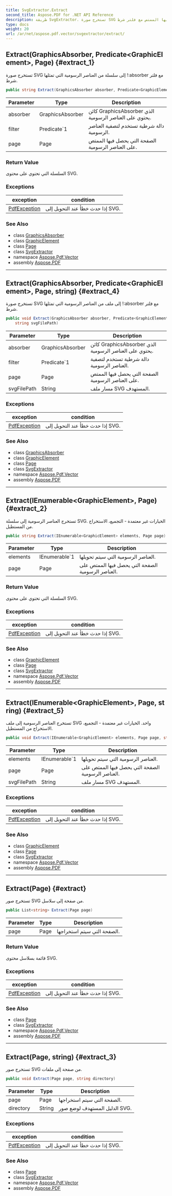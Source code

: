 ```yaml
---
title: SvgExtractor.Extract
second_title: Aspose.PDF for .NET API Reference
description: طريقة SvgExtractor. تستخرج صورة SVG إلى سلسلة من العناصر الرسومية التي تمثلها الممتص مع فلتر شرط.
type: docs
weight: 20
url: /ar/net/aspose.pdf.vector/svgextractor/extract/
---
```

## Extract(GraphicsAbsorber, Predicate&lt;GraphicElement&gt;, Page) {#extract_1}

تستخرج صورة SVG إلى سلسلة من العناصر الرسومية التي تمثلها !:absorber مع فلتر شرط.

```csharp
public string Extract(GraphicsAbsorber absorber, Predicate<GraphicElement> filter, Page page)
```

| Parameter | Type | Description |
| --- | --- | --- |
| absorber | GraphicsAbsorber | كائن GraphicsAbsorber الذي يحتوي على العناصر الرسومية. |
| filter | Predicate`1 | دالة شرطية تستخدم لتصفية العناصر الرسومية. |
| page | Page | الصفحة التي يحصل فيها الممتص على العناصر الرسومية. |

### Return Value

السلسلة التي تحتوي على محتوى SVG.

### Exceptions

| exception | condition |
| --- | --- |
| [PdfException](../../../aspose.pdf/pdfexception/) | إذا حدث خطأ عند التحويل إلى SVG. |

### See Also

* class [GraphicsAbsorber](../../graphicsabsorber/)
* class [GraphicElement](../../graphicelement/)
* class [Page](../../../aspose.pdf/page/)
* class [SvgExtractor](../)
* namespace [Aspose.Pdf.Vector](../../../aspose.pdf.vector/)
* assembly [Aspose.PDF](../../../)

---

## Extract(GraphicsAbsorber, Predicate&lt;GraphicElement&gt;, Page, string) {#extract_4}

تستخرج صورة SVG إلى ملف من العناصر الرسومية التي تمثلها !:absorber مع فلتر شرط.

```csharp
public void Extract(GraphicsAbsorber absorber, Predicate<GraphicElement> filter, Page page, 
    string svgFilePath)
```

| Parameter | Type | Description |
| --- | --- | --- |
| absorber | GraphicsAbsorber | كائن GraphicsAbsorber الذي يحتوي على العناصر الرسومية. |
| filter | Predicate`1 | دالة شرطية تستخدم لتصفية العناصر الرسومية. |
| page | Page | الصفحة التي يحصل فيها الممتص على العناصر الرسومية. |
| svgFilePath | String | مسار ملف SVG المستهدف. |

### Exceptions

| exception | condition |
| --- | --- |
| [PdfException](../../../aspose.pdf/pdfexception/) | إذا حدث خطأ عند التحويل إلى SVG. |

### See Also

* class [GraphicsAbsorber](../../graphicsabsorber/)
* class [GraphicElement](../../graphicelement/)
* class [Page](../../../aspose.pdf/page/)
* class [SvgExtractor](../)
* namespace [Aspose.Pdf.Vector](../../../aspose.pdf.vector/)
* assembly [Aspose.PDF](../../../)

---

## Extract(IEnumerable&lt;GraphicElement&gt;, Page) {#extract_2}

تستخرج العناصر الرسومية إلى سلسلة SVG. الخيارات غير معتمدة - التجميع، الاستخراج من المستطيل.

```csharp
public string Extract(IEnumerable<GraphicElement> elements, Page page)
```

| Parameter | Type | Description |
| --- | --- | --- |
| elements | IEnumerable`1 | العناصر الرسومية التي سيتم تحويلها. |
| page | Page | الصفحة التي يحصل فيها الممتص على العناصر الرسومية. |

### Return Value

السلسلة التي تحتوي على محتوى SVG.

### Exceptions

| exception | condition |
| --- | --- |
| [PdfException](../../../aspose.pdf/pdfexception/) | إذا حدث خطأ عند التحويل إلى SVG. |

### See Also

* class [GraphicElement](../../graphicelement/)
* class [Page](../../../aspose.pdf/page/)
* class [SvgExtractor](../)
* namespace [Aspose.Pdf.Vector](../../../aspose.pdf.vector/)
* assembly [Aspose.PDF](../../../)

---

## Extract(IEnumerable&lt;GraphicElement&gt;, Page, string) {#extract_5}

تستخرج العناصر الرسومية إلى ملف SVG واحد. الخيارات غير معتمدة - التجميع، الاستخراج من المستطيل.

```csharp
public void Extract(IEnumerable<GraphicElement> elements, Page page, string svgFilePath)
```

| Parameter | Type | Description |
| --- | --- | --- |
| elements | IEnumerable`1 | العناصر الرسومية التي سيتم تحويلها. |
| page | Page | الصفحة التي يحصل فيها الممتص على العناصر الرسومية. |
| svgFilePath | String | مسار ملف SVG المستهدف. |

### Exceptions

| exception | condition |
| --- | --- |
| [PdfException](../../../aspose.pdf/pdfexception/) | إذا حدث خطأ عند التحويل إلى SVG. |

### See Also

* class [GraphicElement](../../graphicelement/)
* class [Page](../../../aspose.pdf/page/)
* class [SvgExtractor](../)
* namespace [Aspose.Pdf.Vector](../../../aspose.pdf.vector/)
* assembly [Aspose.PDF](../../../)

---

## Extract(Page) {#extract}

تستخرج صور SVG من صفحة إلى سلاسل.

```csharp
public List<string> Extract(Page page)
```

| Parameter | Type | Description |
| --- | --- | --- |
| page | Page | الصفحة التي سيتم استخراجها. |

### Return Value

قائمة بسلاسل محتوى SVG.

### Exceptions

| exception | condition |
| --- | --- |
| [PdfException](../../../aspose.pdf/pdfexception/) | إذا حدث خطأ عند التحويل إلى SVG. |

### See Also

* class [Page](../../../aspose.pdf/page/)
* class [SvgExtractor](../)
* namespace [Aspose.Pdf.Vector](../../../aspose.pdf.vector/)
* assembly [Aspose.PDF](../../../)

---

## Extract(Page, string) {#extract_3}

تستخرج صور SVG من صفحة إلى ملفات.

```csharp
public void Extract(Page page, string directory)
```

| Parameter | Type | Description |
| --- | --- | --- |
| page | Page | الصفحة التي سيتم استخراجها. |
| directory | String | الدليل المستهدف لوضع صور SVG. |

### Exceptions

| exception | condition |
| --- | --- |
| [PdfException](../../../aspose.pdf/pdfexception/) | إذا حدث خطأ عند التحويل إلى SVG. |

### See Also

* class [Page](../../../aspose.pdf/page/)
* class [SvgExtractor](../)
* namespace [Aspose.Pdf.Vector](../../../aspose.pdf.vector/)
* assembly [Aspose.PDF](../../../)